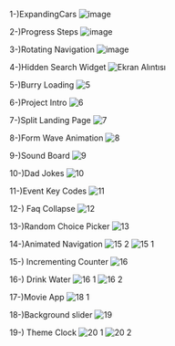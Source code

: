 1-)ExpandingCars
![image](https://github.com/HsnEmre/50ProjectWithJS/assets/92093161/ffec1b34-135e-4699-b401-9183a34ea4e1)


2-)Progress Steps
![image](https://github.com/HsnEmre/50ProjectWithJS/assets/92093161/0418a47a-04fd-408d-9555-3627a4b7bb9e)


3-)Rotating Navigation
![image](https://github.com/HsnEmre/50ProjectWithJS/assets/92093161/276f68ff-dd6e-43cf-8a3a-b3476e74d161)


4-)Hidden Search Widget
![Ekran Alıntısı](https://github.com/user-attachments/assets/19576d1d-bddf-4df1-b86f-27eacb8a362c)

5-)Burry Loading
![5](https://github.com/user-attachments/assets/b95d71e4-36dc-4c6e-ae8d-9670cdc1851a)

6-)Project Intro
![6](https://github.com/user-attachments/assets/b81b6fec-70d0-4053-83ec-5cb5adc8f707)

7-)Split Landing Page
![7](https://github.com/user-attachments/assets/38929350-b20c-4d4f-a1dd-97980f5978a5)

8-)Form Wave Animation
![8](https://github.com/user-attachments/assets/1b942ac8-2790-4d29-ada8-bf39a0faaa1a)

9-)Sound Board
![9](https://github.com/user-attachments/assets/2612814c-d132-4caf-9918-98d8445fc20f)

10-)Dad Jokes
![10](https://github.com/user-attachments/assets/bb7a570a-ee10-48e8-915b-72e538a9ed93)

11-)Event Key Codes
![11](https://github.com/user-attachments/assets/5e983b6b-0d01-4276-ad1f-611e54c5740d)

12-) Faq Collapse
![12](https://github.com/user-attachments/assets/a74ff0cf-212f-45d1-a3df-7bd5a520b804)

13-)Random Choice Picker
![13](https://github.com/user-attachments/assets/973e62e6-3068-4ecf-84bd-0fd665f8a62b)

14-)Animated Navigation
![15 2](https://github.com/user-attachments/assets/6d18a592-5b0f-41c7-bd8d-e077ef593631)
![15 1](https://github.com/user-attachments/assets/1d634add-5808-4fea-9415-1df21a0a94b7)

15-) Incrementing Counter
![16](https://github.com/user-attachments/assets/f213b108-0430-452f-8e3a-2bfb117bf695)

16-) Drink Water
![16 1](https://github.com/user-attachments/assets/318458d5-5f8d-4a27-9542-6106a5cfbbf3)
![16 2](https://github.com/user-attachments/assets/454f82bd-2862-4520-ba0d-3fdbdf71ef58)

17-)Movie App
![18 1](https://github.com/user-attachments/assets/4c93879a-8217-44df-8cb9-9b6f28961f54)

18-)Background slider
![19](https://github.com/user-attachments/assets/413439e0-bda6-414d-b2eb-7ff3090719f6)

19-) Theme Clock
![20 1](https://github.com/user-attachments/assets/bb3a6a51-c773-4381-86f7-5ee81f4c899e)
![20 2](https://github.com/user-attachments/assets/ddeb6fce-e023-46b0-ac07-7ec9b52b23ff)
